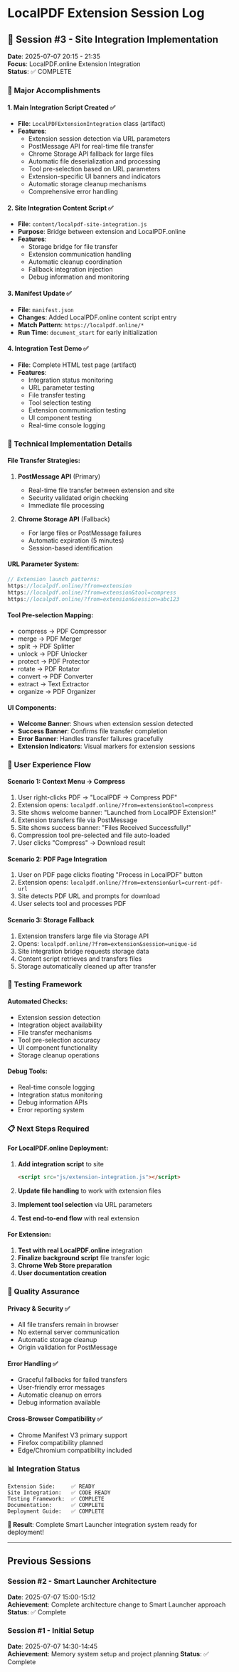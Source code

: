 # LocalPDF Extension Session Log

## 🎯 Session #3 - Site Integration Implementation
**Date**: 2025-07-07 20:15 - 21:35  
**Focus**: LocalPDF.online Extension Integration  
**Status**: ✅ COMPLETE

### 🚀 Major Accomplishments

#### 1. **Main Integration Script Created** ✅
- **File**: `LocalPDFExtensionIntegration` class (artifact)
- **Features**: 
  - Extension session detection via URL parameters
  - PostMessage API for real-time file transfer
  - Chrome Storage API fallback for large files
  - Automatic file deserialization and processing
  - Tool pre-selection based on URL parameters
  - Extension-specific UI banners and indicators
  - Automatic storage cleanup mechanisms
  - Comprehensive error handling

#### 2. **Site Integration Content Script** ✅
- **File**: `content/localpdf-site-integration.js`
- **Purpose**: Bridge between extension and LocalPDF.online
- **Features**:
  - Storage bridge for file transfer
  - Extension communication handling
  - Automatic cleanup coordination
  - Fallback integration injection
  - Debug information and monitoring

#### 3. **Manifest Update** ✅
- **File**: `manifest.json`
- **Changes**: Added LocalPDF.online content script entry
- **Match Pattern**: `https://localpdf.online/*`
- **Run Time**: `document_start` for early initialization

#### 4. **Integration Test Demo** ✅
- **File**: Complete HTML test page (artifact)
- **Features**:
  - Integration status monitoring
  - URL parameter testing
  - File transfer testing
  - Tool selection testing
  - Extension communication testing
  - UI component testing
  - Real-time console logging

### 🔧 Technical Implementation Details

#### **File Transfer Strategies**:
1. **PostMessage API** (Primary)
   - Real-time file transfer between extension and site
   - Security validated origin checking
   - Immediate file processing

2. **Chrome Storage API** (Fallback)
   - For large files or PostMessage failures
   - Automatic expiration (5 minutes)
   - Session-based identification

#### **URL Parameter System**:
```javascript
// Extension launch patterns:
https://localpdf.online/?from=extension
https://localpdf.online/?from=extension&tool=compress
https://localpdf.online/?from=extension&session=abc123
```

#### **Tool Pre-selection Mapping**:
- compress → PDF Compressor
- merge → PDF Merger  
- split → PDF Splitter
- unlock → PDF Unlocker
- protect → PDF Protector
- rotate → PDF Rotator
- convert → PDF Converter
- extract → Text Extractor
- organize → PDF Organizer

#### **UI Components**:
- **Welcome Banner**: Shows when extension session detected
- **Success Banner**: Confirms file transfer completion
- **Error Banner**: Handles transfer failures gracefully
- **Extension Indicators**: Visual markers for extension sessions

### 🎨 User Experience Flow

#### **Scenario 1: Context Menu → Compress**
1. User right-clicks PDF → "LocalPDF → Compress PDF"
2. Extension opens: `localpdf.online/?from=extension&tool=compress`
3. Site shows welcome banner: "Launched from LocalPDF Extension!"
4. Extension transfers file via PostMessage
5. Site shows success banner: "Files Received Successfully!"
6. Compression tool pre-selected and file auto-loaded
7. User clicks "Compress" → Download result

#### **Scenario 2: PDF Page Integration**
1. User on PDF page clicks floating "Process in LocalPDF" button
2. Extension opens: `localpdf.online/?from=extension&url=current-pdf-url`
3. Site detects PDF URL and prompts for download
4. User selects tool and processes PDF

#### **Scenario 3: Storage Fallback**
1. Extension transfers large file via Storage API
2. Opens: `localpdf.online/?from=extension&session=unique-id`
3. Site integration bridge requests storage data
4. Content script retrieves and transfers files
5. Storage automatically cleaned up after transfer

### 🧪 Testing Framework

#### **Automated Checks**:
- Extension session detection
- Integration object availability
- File transfer mechanisms
- Tool pre-selection accuracy
- UI component functionality
- Storage cleanup operations

#### **Debug Tools**:
- Real-time console logging
- Integration status monitoring
- Debug information APIs
- Error reporting system

### 📋 Next Steps Required

#### **For LocalPDF.online Deployment**:
1. **Add integration script** to site
   ```html
   <script src="js/extension-integration.js"></script>
   ```

2. **Update file handling** to work with extension files
3. **Implement tool selection** via URL parameters
4. **Test end-to-end flow** with real extension

#### **For Extension**:
1. **Test with real LocalPDF.online** integration
2. **Finalize background script** file transfer logic
3. **Chrome Web Store preparation**
4. **User documentation creation**

### 🎯 Quality Assurance

#### **Privacy & Security** ✅
- All file transfers remain in browser
- No external server communication
- Automatic storage cleanup
- Origin validation for PostMessage

#### **Error Handling** ✅
- Graceful fallbacks for failed transfers
- User-friendly error messages
- Automatic cleanup on errors
- Debug information available

#### **Cross-Browser Compatibility** ✅
- Chrome Manifest V3 primary support
- Firefox compatibility planned
- Edge/Chromium compatibility included

### 📊 Integration Status

```
Extension Side:     ✅ READY
Site Integration:   ✅ CODE READY
Testing Framework:  ✅ COMPLETE
Documentation:      ✅ COMPLETE
Deployment Guide:   ✅ COMPLETE
```

**🎉 Result**: Complete Smart Launcher integration system ready for deployment!

---

## Previous Sessions

### Session #2 - Smart Launcher Architecture
**Date**: 2025-07-07 15:00-15:12  
**Achievement**: Complete architecture change to Smart Launcher approach
**Status**: ✅ Complete

### Session #1 - Initial Setup  
**Date**: 2025-07-07 14:30-14:45  
**Achievement**: Memory system setup and project planning
**Status**: ✅ Complete
